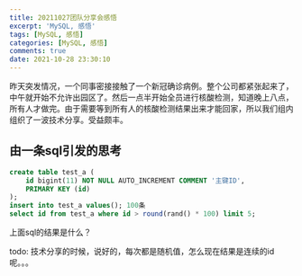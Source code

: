 ```yaml
---
title: 20211027团队分享会感悟
excerpt: 'MySQL, 感悟'
tags: [MySQL, 感悟]
categories: [MySQL, 感悟]
comments: true
date: 2021-10-28 23:30:10
---
```



昨天突发情况，一个同事密接接触了一个新冠确诊病例。整个公司都紧张起来了，中午就开始不允许出园区了。然后一点半开始全员进行核酸检测，知道晚上八点，所有人才做完。由于需要等到所有人的核酸检测结果出来才能回家，所以我们组内组织了一波技术分享。受益颇丰。

## 由一条sql引发的思考

```sql
create table test_a (
    id bigint(11) NOT NULL AUTO_INCREMENT COMMENT '主键ID',
    PRIMARY KEY (id)
);
insert into test_a values(); 100条
select id from test_a where id > round(rand() * 100) limit 5;
```

上面sql的结果是什么？


todo: 技术分享的时候，说好的，每次都是随机值，怎么现在结果是连续的id呢。。。